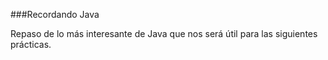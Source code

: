 ###Recordando Java

Repaso de lo más interesante de Java que nos será útil para las siguientes prácticas.
